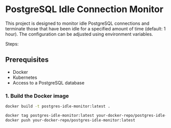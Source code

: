 # PostgreSQL Idle Connection Monitor

This project is designed to monitor idle PostgreSQL connections and terminate those that have been idle for a specified amount of time (default: 1 hour). The configuration can be adjusted using environment variables.



Steps:

## Prerequisites

- Docker
- Kubernetes
- Access to a PostgreSQL database


### 1. Build the Docker image

```bash
docker build -t postgres-idle-monitor:latest .

docker tag postgres-idle-monitor:latest your-docker-repo/postgres-idle-monitor:latest
docker push your-docker-repo/postgres-idle-monitor:latest




